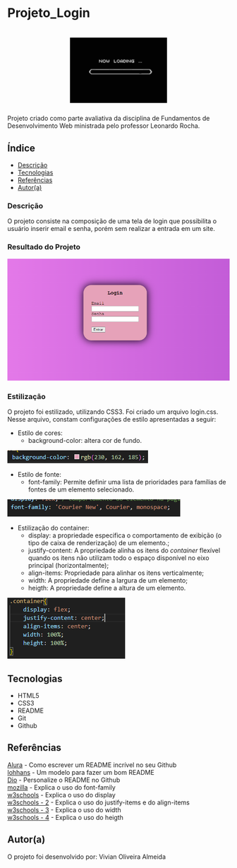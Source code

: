 # Projeto_Login

<h1 align="center"><img src="img/loading.gif"></h1>

Projeto criado como parte avaliativa da disciplina de Fundamentos de Desenvolvimento Web ministrada pelo professor Leonardo Rocha.

## Índice

* [Descrição](#descrição)
* [Tecnologias](#tecnologias)
* [Referências](#referências)
* [Autor(a)](#autora)

### Descrição

O projeto consiste na composição de uma tela de login que possibilita o usuário inserir email e senha, porém sem realizar a entrada em um site.

### Resultado do Projeto

![Resultado final do projeto](img/resultado-final.PNG)

### Estilização

O projeto foi estilizado, utilizando CSS3. Foi criado um arquivo login.css. Nesse arquivo, constam configurações de estilo apresentadas a seguir:

* Estilo de cores:
    * background-color: altera cor de fundo.

![Imagem demonstrando uso do elemento citado](img/background-color.PNG)

* Estilo de fonte:
    * font-family: Permite definir uma lista de prioridades para famílias de fontes de um elemento selecionado.

![Imagem demonstrando uso do elemento citado](img/font-family.PNG)

* Estilização do container:
    * display: a propriedade especifica o comportamento de exibição (o tipo de caixa de renderização) de um elemento.;
    * justify-content: A propriedade alinha os itens do _container_ flexível quando os itens não utilizam todo o espaço disponível no eixo principal (horizontalmente);
    * align-items: Propriedade para alinhar os itens verticalmente;
    * width: A propriedade define a largura de um elemento;
    * heigth: A propriedade define a altura de um elemento.

![Estilização do container](img/container.PNG)

## Tecnologias

* HTML5
* CSS3
* README
* Git
* Github

## Referências

[Alura](https://www.alura.com.br/artigos/escrever-bom-readme) - Como escrever um README incrível no seu Github<br>
[lohhans](https://gist.github.com/lohhans/f8da0b147550df3f96914d3797e9fb89) - Um modelo para fazer um bom README<br>
[Dio](https://www.dio.me/articles/personalize-o-readme-no-github) - Personalize o README no Github<br>
[mozilla](https://developer.mozilla.org/pt-BR/docs/Web/CSS/font-family) - Explica o uso do font-family<br>
[w3schools](https://www.w3schools.com/cssref/pr_class_display.php) - Explica o uso do display<br>
[w3schools - 2](https://www.w3schools.com/cssref/css3_pr_justify-content.php) - Explica o uso do justify-items e do align-items<br>
[w3schools - 3](https://www.w3schools.com/cssref/pr_dim_width.php) - Explica o uso do width<br>
[w3schools - 4](https://www.w3schools.com/cssref/pr_dim_height.php) - Explica o uso do heigth<br>

## Autor(a)

O projeto foi desenvolvido por:
 Vivian Oliveira Almeida